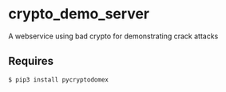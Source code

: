 # crypto_demo_server
A webservice using bad crypto for demonstrating crack attacks

## Requires
    $ pip3 install pycryptodomex